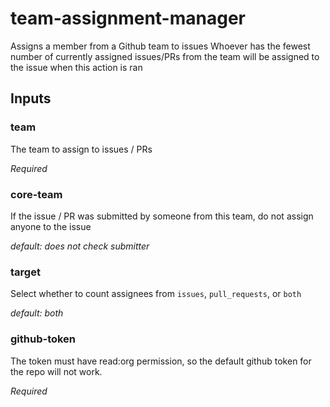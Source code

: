 # team-assignment-manager
Assigns a member from a Github team to issues
Whoever has the fewest number of currently assigned issues/PRs from the team will be assigned to the issue when this action is ran

## Inputs

### team
The team to assign to issues / PRs

*Required*

### core-team
If the issue / PR was submitted by someone from this team, do not assign anyone to the issue

*default: does not check submitter*

### target
Select whether to count assignees from `issues`, `pull_requests`, or `both`

*default: both*

### github-token
The token must have read:org permission, so the default github token for the repo will not work.

*Required*
